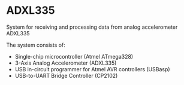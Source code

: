 # ADXL335
System for receiving and processing data from analog accelerometer ADXL335

The system consists of:
- Single-chip microcontroller (Atmel ATmega328)
- 3-Axis Analog Accelerometer (ADXL335) 
- USB in-circuit programmer for Atmel AVR controllers (USBasp)
- USB-to-UART Bridge Controller (CP2102)

